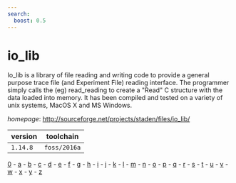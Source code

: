 ```yaml
---
search:
  boost: 0.5
---
```

# io_lib

Io_lib is a library of file reading and writing code to provide a general purpose trace file (and  Experiment File) reading interface. The programmer simply calls the (eg) read_reading to create a "Read" C structure  with the data loaded into memory. It has been compiled and tested on a variety of unix systems, MacOS X and MS   Windows.

*homepage*: <http://sourceforge.net/projects/staden/files/io_lib/>

version | toolchain
--------|----------
``1.14.8`` | ``foss/2016a``

[0](../0/index.md) - [a](../a/index.md) - [b](../b/index.md) - [c](../c/index.md) - [d](../d/index.md) - [e](../e/index.md) - [f](../f/index.md) - [g](../g/index.md) - [h](../h/index.md) - [i](../i/index.md) - [j](../j/index.md) - [k](../k/index.md) - [l](../l/index.md) - [m](../m/index.md) - [n](../n/index.md) - [o](../o/index.md) - [p](../p/index.md) - [q](../q/index.md) - [r](../r/index.md) - [s](../s/index.md) - [t](../t/index.md) - [u](../u/index.md) - [v](../v/index.md) - [w](../w/index.md) - [x](../x/index.md) - [y](../y/index.md) - [z](../z/index.md)

